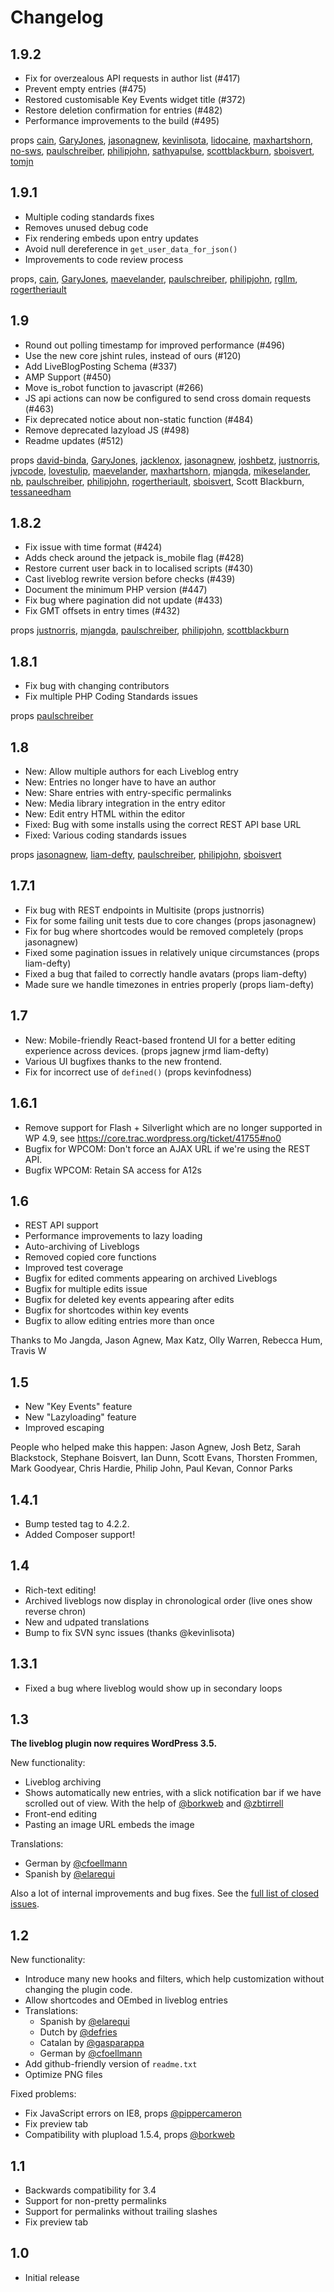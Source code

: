 # Changelog

## 1.9.2

* Fix for overzealous API requests in author list (#417)
* Prevent empty entries (#475)
* Restored customisable Key Events widget title (#372)
* Restore deletion confirmation for entries (#482)
* Performance improvements to the build (#495)

props [cain](https://github.com/cain), [GaryJones](https://github.com/GaryJones), [jasonagnew](https://github.com/jasonagnew), [kevinlisota](https://github.com/kevinlisota), [lidocaine](https://github.com/lidocaine), [maxhartshorn](https://github.com/maxhartshorn), [no-sws](https://github.com/no-sws), [paulschreiber](https://github.com/paulschreiber), [philipjohn](https://github.com/philipjohn), [sathyapulse](https://github.com/sathyapulse), [scottblackburn](https://github.com/scottblackburn), [sboisvert](https://github.com/sboisvert), [tomjn](https://github.com/tomjn)

## 1.9.1

* Multiple coding standards fixes
* Removes unused debug code
* Fix rendering embeds upon entry updates
* Avoid null dereference in `get_user_data_for_json()`
* Improvements to code review process

props, [cain](https://github.com/cain), [GaryJones](https://github.com/GaryJones), [maevelander](https://github.com/maevelander), [paulschreiber](https://github.com/paulschreiber), [philipjohn](https://github.com/philipjohn), [rgllm](https://github.com/rgllm), [rogertheriault](https://github.com/rogertheriault)

## 1.9

* Round out polling timestamp for improved performance (#496)
* Use the new core jshint rules, instead of ours (#120)
* Add LiveBlogPosting Schema (#337)
* AMP Support (#450)
* Move is_robot function to javascript (#266)
* JS api actions can now be configured to send cross domain requests (#463)
* Fix deprecated notice about non-static function (#484)
* Remove deprecated lazyload JS (#498)
* Readme updates (#512)

props [david-binda](https://github.com/david-binda), [GaryJones](https://github.com/GaryJones), [jacklenox](https://github.com/jacklenox), [jasonagnew](https://github.com/jasonagnew), [joshbetz](https://github.com/joshbetz), [justnorris](https://github.com/justnorris), [jvpcode](https://github.com/jvpcode), [lovestulip](https://github.com/lovestulip), [maevelander](https://github.com/maevelander), [maxhartshorn](https://github.com/maxhartshorn), [mjangda](https://github.com/mjangda), [mikeselander](https://github.com/mikeselander), [nb](https://github.com/nb), [paulschreiber](https://github.com/paulschreiber), [philipjohn](https://github.com/philipjohn), [rogertheriault](https://github.com/rogertheriault), [sboisvert](https://github.com/sboisvert), Scott Blackburn, [tessaneedham](https://github.com/tessaneedham)

## 1.8.2

* Fix issue with time format (#424)
* Adds check around the jetpack is_mobile flag (#428)
* Restore current user back in to localised scripts (#430)
* Cast liveblog rewrite version before checks (#439)
* Document the minimum PHP version (#447)
* Fix bug where pagination did not update (#433)
* Fix GMT offsets in entry times (#432)

props [justnorris](https://github.com/justnorris), [mjangda](https://github.com/mjangda), [paulschreiber](https://github.com/paulschreiber), [philipjohn](https://github.com/philipjohn), [scottblackburn](https://github.com/scottblackburn)

## 1.8.1

* Fix bug with changing contributors
* Fix multiple PHP Coding Standards issues

props [paulschreiber](https://github.com/paulschreiber)

## 1.8

* New: Allow multiple authors for each Liveblog entry
* New: Entries no longer have to have an author
* New: Share entries with entry-specific permalinks
* New: Media library integration in the entry editor
* New: Edit entry HTML within the editor
* Fixed: Bug with some installs using the correct REST API base URL
* Fixed: Various coding standards issues

props [jasonagnew](https://github.com/), [liam-defty](https://github.com/liam-defty), [paulschreiber](https://github.com/paulschreiber), [philipjohn](https://github.com/philipjohn), [sboisvert](https://github.com/sboisvert)

## 1.7.1

* Fix bug with REST endpoints in Multisite (props justnorris)
* Fix for some failing unit tests due to core changes (props jasonagnew)
* Fix for bug where shortcodes would be removed completely (props jasonagnew)
* Fixed some pagination issues in relatively unique circumstances (props liam-defty)
* Fixed a bug that failed to correctly handle avatars (props liam-defty)
* Made sure we handle timezones in entries properly (props liam-defty)

## 1.7

* New: Mobile-friendly React-based frontend UI for a better editing experience across devices. (props jagnew jrmd liam-defty)
* Various UI bugfixes thanks to the new frontend.
* Fix for incorrect use of `defined()` (props kevinfodness)

## 1.6.1

* Remove support for Flash + Silverlight which are no longer supported in WP 4.9, see https://core.trac.wordpress.org/ticket/41755#no0
* Bugfix for WPCOM: Don't force an AJAX URL if we're using the REST API.
* Bugfix WPCOM: Retain SA access for A12s

## 1.6

* REST API support
* Performance improvements to lazy loading
* Auto-archiving of Liveblogs
* Removed copied core functions
* Improved test coverage
* Bugfix for edited comments appearing on archived Liveblogs
* Bugfix for multiple edits issue
* Bugfix for deleted key events appearing after edits
* Bugfix for shortcodes within key events
* Bugfix to allow editing entries more than once

Thanks to Mo Jangda, Jason Agnew, Max Katz, Olly Warren, Rebecca Hum, Travis W

## 1.5

* New "Key Events" feature
* New "Lazyloading" feature
* Improved escaping

People who helped make this happen: Jason Agnew, Josh Betz, Sarah Blackstock, Stephane Boisvert, Ian Dunn, Scott Evans, Thorsten Frommen, Mark Goodyear, Chris Hardie, Philip John, Paul Kevan, Connor Parks

## 1.4.1

* Bump tested tag to 4.2.2.
* Added Composer support!

## 1.4

* Rich-text editing!
* Archived liveblogs now display in chronological order (live ones show reverse chron)
* New and udpated translations
* Bump to fix SVN sync issues (thanks @kevinlisota)

## 1.3.1

* Fixed a bug where liveblog would show up in secondary loops

## 1.3

**The liveblog plugin now requires WordPress 3.5.**

New functionality:

* Liveblog archiving
* Shows automatically new entries, with a slick notification bar if we have scrolled out of view. With the help of [@borkweb](https://github.com/borkweb) and [@zbtirrell](https://github.com/zbtirrell)
* Front-end editing
* Pasting an image URL embeds the image

Translations:

* German by [@cfoellmann](https://github.com/cfoellmann)
* Spanish by [@elarequi](http://profiles.wordpress.org/elarequi)

Also a lot of internal improvements and bug fixes. See the [full list of
closed issues](https://github.com/Automattic/liveblog/issues?milestone=3&state=closed).

## 1.2

New functionality:

* Introduce many new hooks and filters, which help customization without changing the plugin code.
* Allow shortcodes and OEmbed in liveblog entries
* Translations:
	- Spanish by [@elarequi](http://profiles.wordpress.org/elarequi)
	- Dutch by [@defries](https://github.com/defries)
	- Catalan by [@gasparappa](https://github.com/gasparappa)
	- German by [@cfoellmann](https://github.com/cfoellmann)
* Add github-friendly version of `readme.txt`
* Optimize PNG files

Fixed problems:

* Fix JavaScript errors on IE8, props [@pippercameron](https://github.com/pippercameron)
* Fix preview tab
* Compatibility with plupload 1.5.4, props [@borkweb](https://github.com/borkweb)

## 1.1

* Backwards compatibility for 3.4
* Support for non-pretty permalinks
* Support for permalinks without trailing slashes
* Fix preview tab

## 1.0

* Initial release
